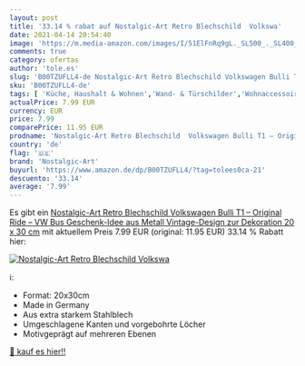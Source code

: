 ```yaml
---
layout: post
title: '33.14 % rabat auf Nostalgic-Art Retro Blechschild  Volkswa'
date: 2021-04-14 20:54:40
image: 'https://m.media-amazon.com/images/I/51ElFnRq9gL._SL500_._SL400_.jpg'
comments: true
category: ofertas
author: 'tole.es'
slug: 'B00TZUFLL4-de Nostalgic-Art Retro Blechschild Volkswagen Bulli T1 –...'
sku: 'B00TZUFLL4-de'
tags: [ 'Küche, Haushalt & Wohnen','Wand- & Türschilder','Wohnaccessoires & Deko','nostalgic-art', ]
actualPrice: 7.99 EUR
currency: EUR
price: 7.99
comparePrice: 11.95 EUR
prodname: 'Nostalgic-Art Retro Blechschild  Volkswagen Bulli T1 – Original Ride – VW Bus Geschenk-Idee  aus Metall  Vintage-Design zur Dekoration  20 x 30 cm'
country: 'de'
flag: '🇩🇪'
brand: 'Nostalgic-Art'
buyurl: 'https://www.amazon.de/dp/B00TZUFLL4/?tag=tolees0ca-21'
descuento: '33.14'
average: '7.99'
---
```


Es gibt ein [Nostalgic-Art Retro Blechschild  Volkswagen Bulli T1 – Original Ride – VW Bus Geschenk-Idee  aus Metall  Vintage-Design zur Dekoration  20 x 30 cm](https://www.amazon.de/dp/B00TZUFLL4/?tag=tolees0ca-21) mit aktuellem Preis 7.99 EUR (original: 11.95 EUR) 33.14 % Rabatt hier:

[![Nostalgic-Art Retro Blechschild  Volkswa](https://m.media-amazon.com/images/I/51ElFnRq9gL._SL500_._SL400_.jpg)](https://www.amazon.de/dp/B00TZUFLL4/?tag=tolees0ca-21)

ℹ️:

- Format: 20x30cm
- Made in Germany
- Aus extra starkem Stahlblech
- Umgeschlagene Kanten und vorgebohrte Löcher
- Motivgeprägt auf mehreren Ebenen

[🛒 kauf es hier!!](https://www.amazon.de/dp/B00TZUFLL4/?tag=tolees0ca-21)

